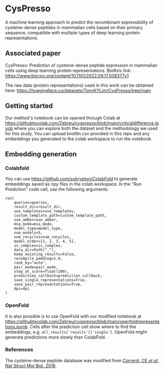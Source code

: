 # CysPresso
A machine learning approach to predict the recombinant expressibility of cysteine-dense peptides in mammalian cells based on their primary sequence, compatible with multiple types of deep learning protein representations.

## Associated paper

CysPresso: Prediction of cysteine-dense peptide expression in mammalian cells using deep learning protein representations. BioRxiv link: https://www.biorxiv.org/content/10.1101/2022.09.17.508377v1

The raw data (protein representations) used in this work can be obtained here: https://huggingface.co/datasets/TonyKYLim/CysPresso/tree/main

## Getting started

Our method's notebook can be opened through Colab at https://githubtocolab.com/Zebreu/cyspresso/blob/main/criticaldifference.ipynb where you can explore both the dataset and the methodology we used for this study. You can upload knottin.csv provided in this repo and any embeddings you generated to the colab workspace to run the notebook.

## Embedding generation

### Colabfold
You can use https://github.com/sokrypton/ColabFold to generate embeddings saved as npy files in the colab workspace. In the "Run Prediction" code cell, use the following arguments:
```
run(
    queries=queries,
    result_dir=result_dir,
    use_templates=use_templates,
    custom_template_path=custom_template_path,
    use_amber=use_amber,
    msa_mode=msa_mode,    
    model_type=model_type,
    num_models=5,
    num_recycles=num_recycles,
    model_order=[1, 2, 3, 4, 5],
    is_complex=is_complex,
    data_dir=Path("."),
    keep_existing_results=False,
    recompile_padding=1.0,
    rank_by="auto",
    pair_mode=pair_mode,
    stop_at_score=float(100),
    prediction_callback=prediction_callback,
    save_single_representations=True,
    save_pair_representations=True,
    dpi=dpi
)
```
### OpenFold
It is also possible is to use OpenFold with our modified notebook at https://githubtocolab.com/Zebreu/cyspresso/blob/main/openfoldrepresentations.ipynb.
Cells after the prediction cell show where to find the embeddings, e.g. `all_results['results']['single']`.
OpenFold might generate predictions more slowly than ColabFold.

### References
The cysteine-dense peptide database was modified from [Correnti, CE *et al.* Nat Struct Mol Biol. 2018](https://rdcu.be/cVOc2).
